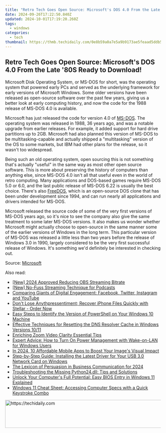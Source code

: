 ```yaml
---
title: "Retro Tech Goes Open Source: Microsoft's DOS 4.0 From the Late '80S Ready to Download!"
date: 2024-09-26T17:22:50.840Z
updated: 2024-10-01T17:19:20.260Z
tags:
  - windows
categories:
  - tech
thumbnail: https://thmb.techidaily.com/0e8b59a0a7e5a9b9173ae5feaad5ddb56b135eee3ed22a8b3f83cf8fa8dfaeb8.jpg
---
```


## Retro Tech Goes Open Source: Microsoft's DOS 4.0 From the Late '80S Ready to Download!

Microsoft Disk Operating System, or MS-DOS for short, was the operating system that powered early PCs and served as the underlying framework for early versions of Microsoft Windows. Some older versions have been released as open-source software over the past few years, giving us a better look at early computing history, and now the code for the 1988 release of MS-DOS 4.0 is available.

 Microsoft has just released the code for version 4.0 of [MS-DOS](https://easy-unlock-android.techidaily.com/in-2024-how-to-unlock-nubia-red-magic-8s-pro-phone-without-pin-by-drfone-android/). The operating system was released in 1988, 36 years ago, and was a notable upgrade from earlier releases. For example, it added support for hard drive partitions up to 2GB. Microsoft had also planned this version of MS-DOS to be multitasking-capable and actually shipped a "multitasking" version of the OS to some markets, but IBM had other plans for the release, so it wasn't too widespread.

 Being such an old operating system, open sourcing this is not something that's actually "useful" in the same way as most other open source software. This is more about preserving the history of computers than anything else, since MS-DOS 4.0 isn't all that useful even in the world of retro computing. Many applications and DOS-based games require MS-DOS 5.0 or 6.0, and the last public release of MS-DOS 6.22 is usually the best choice. There's also [FreeDOS](https://www.freedos.org/), which is an open-source DOS clone that has been under development since 1994, and can run nearly all applications and drivers intended for MS-DOS.

 Microsoft released the source code of some of the very first versions of MS-DOS years ago, so it's nice to see the company also give the same treatment to some later MS-DOS versions. It also makes us wonder whether Microsoft might actually choose to open-source in the same manner some of the earlier versions of Windows in the long term. This particular version of MS-DOS was released a little less than two years before the release of Windows 3.0 in 1990, largely considered to be the very first successful release of Windows. It's something we'd definitely be interested in checking out.

 Source: [Microsoft](https://cloudblogs.microsoft.com/opensource/2024/04/25/open-sourcing-ms-dos-4-0/)

<ins class="adsbygoogle"
     style="display:block"
     data-ad-format="autorelaxed"
     data-ad-client="ca-pub-7571918770474297"
     data-ad-slot="1223367746"></ins>

<ins class="adsbygoogle"
     style="display:block"
     data-ad-client="ca-pub-7571918770474297"
     data-ad-slot="8358498916"
     data-ad-format="auto"
     data-full-width-responsive="true"></ins>

<span class="atpl-alsoreadstyle">Also read:</span>
<div><ul>
<li><a href="https://screen-capture.techidaily.com/new-2024-approved-reducing-obs-streaming-bitrate/"><u>[New] 2024 Approved Reducing OBS Streaming Bitrate</u></a></li>
<li><a href="https://extra-guidance.techidaily.com/new-no-fuss-streaming-technique-for-podcasts/"><u>[New] No-Fuss Streaming Technique for Podcasts</u></a></li>
<li><a href="https://win-forum.techidaily.com/comparing-giants-of-digital-engagement-facebook-twitter-instagram-and-youtube/"><u>Comparing Giants of Digital Engagement: Facebook, Twitter, Instagram and YouTube</u></a></li>
<li><a href="https://data-safeguard.techidaily.com/1721267419141-dont-lose-anythpressentiment-recover-iphone-files-quickly-with-stellar-order-now/"><u>Don't Lose Anythpressentiment; Recover iPhone Files Quickly with Stellar - Order Now</u></a></li>
<li><a href="https://win-forum.techidaily.com/easy-steps-to-identify-the-version-of-powershell-on-your-windows-10-machine/"><u>Easy Steps to Identify the Version of PowerShell on Your Windows 10 Machine</u></a></li>
<li><a href="https://win-forum.techidaily.com/effective-techniques-for-resetting-the-dns-resolver-cache-in-windows-versions-1011/"><u>Effective Techniques for Resetting the DNS Resolver Cache in Windows Versions 10/11</u></a></li>
<li><a href="https://extra-information.techidaily.com/enriching-zoom-video-clarity-essential-tips/"><u>Enriching Zoom Video Clarity Essential Tips</u></a></li>
<li><a href="https://win-forum.techidaily.com/expert-advice-how-to-turn-on-power-management-with-wake-on-lan-for-windows-users/"><u>Expert Advice: How to Turn On Power Management with Wake-on-LAN for Windows Users</u></a></li>
<li><a href="https://extra-information.techidaily.com/in-2024-10-affordable-mobile-apps-to-boost-your-images-visual-impact/"><u>In 2024, 10 Affordable Mobile Apps to Boost Your Image's Visual Impact</u></a></li>
<li><a href="https://win-dash.techidaily.com/step-by-step-guide-installing-the-latest-driver-for-your-usb-30-network-card-on-windows/"><u>Step-by-Step Guide: Installing the Latest Driver for Your USB 3.0 Network Card on Windows</u></a></li>
<li><a href="https://some-skills.techidaily.com/the-lexicon-of-persuasion-in-business-communication-for-2024/"><u>The Lexicon of Persuasion in Business Communication for 2024</u></a></li>
<li><a href="https://techno-recovery.techidaily.com/troubleshooting-the-missing-python24dll-tips-and-solutions/"><u>Troubleshooting the Missing Python24.dll: Tips and Solutions</u></a></li>
<li><a href="https://win-forum.techidaily.com/unlock-your-computers-full-potential-easy-bios-entry-in-windows-11-explained/"><u>Unlock Your Computer's Full Potential: Easy BIOS Entry in Windows 11 Explained</u></a></li>
<li><a href="https://win-forum.techidaily.com/windows-11-cheat-sheet-accessing-computer-specs-with-a-quick-keystroke-combo/"><u>Windows 11 Cheat Sheet: Accessing Computer Specs with a Quick Keystroke Combo</u></a></li>
</ul></div>

<!-- affiliate ads begin -->
<a href="https://aligracehair.sjv.io/c/5597632/2115937/19272" target="_top" id="2115937">
  <img src="//a.impactradius-go.com/display-ad/19272-2115937" border="0" alt="https://techidaily.com" width="728" height="90"/>
</a>
<img height="0" width="0" src="https://aligracehair.sjv.io/i/5597632/2115937/19272" style="position:absolute;visibility:hidden;" border="0" />
<!-- affiliate ads end -->

